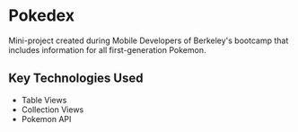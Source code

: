 # Pokedex

Mini-project created during Mobile Developers of Berkeley's bootcamp that includes information for all first-generation Pokemon.

## Key Technologies Used
* Table Views
* Collection Views
* Pokemon API
